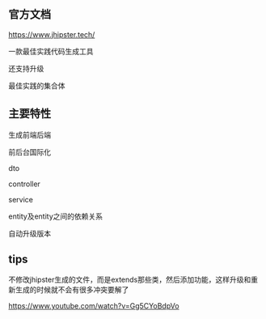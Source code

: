

## 官方文档

https://www.jhipster.tech/





一款最佳实践代码生成工具

还支持升级

最佳实践的集合体





## 主要特性

生成前端后端



前后台国际化

dto

controller

service

entity及entity之间的依赖关系



自动升级版本



## tips

不修改jhipster生成的文件，而是extends那些类，然后添加功能，这样升级和重新生成的时候就不会有很多冲突要解了

https://www.youtube.com/watch?v=Gg5CYoBdpVo